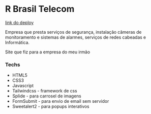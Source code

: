 # R Brasil Telecom

[link do deploy](https://jppaiao.github.io/R-Brasil-Telecom/)

Empresa que presta serviços de segurança, instalação câmeras de monitoramento e sistemas de alarmes, serviços de redes cabeadas e Informática.

Site que fiz para a empresa do meu irmão
### Techs
- HTML5
- CSS3
- Javascript
- Tailwindcss - framework de css
- Splide - para carrosel de imagens
- FormSubmit - para envio de email sem servidor
- Sweetalert2 - para popups interativos 
